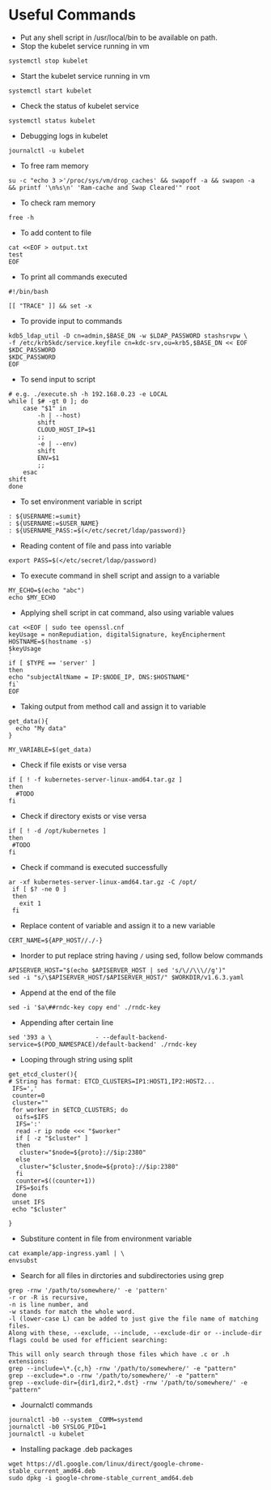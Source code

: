 # Useful Commands
- Put any shell script in /usr/local/bin to be available on path.
- Stop the kubelet service running in vm
```shell
systemctl stop kubelet
```

- Start the kubelet service running in vm
```shell
systemctl start kubelet
```

- Check the status of kubelet service
```shell
systemctl status kubelet
```

- Debugging logs in kubelet
```shell
journalctl -u kubelet 
```

- To free ram memory
```shell
su -c "echo 3 >'/proc/sys/vm/drop_caches' && swapoff -a && swapon -a && printf '\n%s\n' 'Ram-cache and Swap Cleared'" root 
```

- To check ram memory
```shell
free -h 
```

- To add content to file
```shell
cat <<EOF > output.txt
test
EOF 
```

- To print all commands executed
```shell
#!/bin/bash

[[ "TRACE" ]] && set -x
```

- To provide input to commands
```shell
kdb5_ldap_util -D cn=admin,$BASE_DN -w $LDAP_PASSWORD stashsrvpw \
-f /etc/krb5kdc/service.keyfile cn=kdc-srv,ou=krb5,$BASE_DN << EOF
$KDC_PASSWORD
$KDC_PASSWORD
EOF
```

- To send input to script
```shell
# e.g. ./execute.sh -h 192.168.0.23 -e LOCAL
while [ $# -gt 0 ]; do
    case "$1" in
        -h | --host)
        shift
        CLOUD_HOST_IP=$1
        ;;
        -e | --env)
        shift
        ENV=$1
        ;;
    esac
shift
done
```

- To set environment variable in script
```shell
: ${USERNAME:=sumit}
: ${USERNAME:=$USER_NAME}
: ${USERNAME_PASS:=$(</etc/secret/ldap/password)}
```

- Reading content of file and pass into variable
```shell
export PASS=$(</etc/secret/ldap/password)
```

- To execute command in shell script and assign to a variable
```shell
MY_ECHO=$(echo "abc")
echo $MY_ECHO
```

- Applying shell script in cat command, also using variable values
```shell
cat <<EOF | sudo tee openssl.cnf
keyUsage = nonRepudiation, digitalSignature, keyEncipherment
HOSTNAME=$(hostname -s)
$keyUsage
`
if [ $TYPE == 'server' ]
then 
echo "subjectAltName = IP:$NODE_IP, DNS:$HOSTNAME"
fi`
EOF
```

- Taking output from method call and assign it to variable
```shell
get_data(){
  echo "My data"
}

MY_VARIABLE=$(get_data)
```

- Check if file exists or vise versa
```shell
if [ ! -f kubernetes-server-linux-amd64.tar.gz ]
then
  #TODO
fi
```

- Check if directory exists or vise versa
```shell
if [ ! -d /opt/kubernetes ]
then
 #TODO
fi
```

- Check if command is executed successfully
```shell
ar -xf kubernetes-server-linux-amd64.tar.gz -C /opt/
 if [ $? -ne 0 ]
 then
   exit 1
 fi
```

- Replace content of variable and assign it to a new variable
```shell
CERT_NAME=${APP_HOST//./-}
```

- Inorder to put replace string having `/` using sed, follow below commands
```shell
APISERVER_HOST="$(echo $APISERVER_HOST | sed 's/\//\\\//g')"
sed -i "s/\$APISERVER_HOST/$APISERVER_HOST/" $WORKDIR/v1.6.3.yaml
```

- Append at the end of the file
```shell
sed -i '$a\##rndc-key copy end' ./rndc-key
```

- Appending after certain line
```shell
sed '393 a \            - --default-backend-service=$(POD_NAMESPACE)/default-backend' ./rndc-key
```

- Looping through string using split 
```shell
get_etcd_cluster(){
# String has format: ETCD_CLUSTERS=IP1:HOST1,IP2:HOST2...
 IFS=','
 counter=0
 cluster=""
 for worker in $ETCD_CLUSTERS; do
  oifs=$IFS
  IFS=':'
  read -r ip node <<< "$worker"
  if [ -z "$cluster" ]
  then
   cluster="$node=${proto}://$ip:2380"
  else
   cluster="$cluster,$node=${proto}://$ip:2380"
  fi
  counter=$((counter+1))
  IFS=$oifs
 done
 unset IFS
 echo "$cluster"

}
```

- Substiture content in file from environment variable
```shell
cat example/app-ingress.yaml | \
envsubst
```

- Search for all files in dirctories and subdirectories using grep
```shell
grep -rnw '/path/to/somewhere/' -e 'pattern'
-r or -R is recursive,
-n is line number, and
-w stands for match the whole word.
-l (lower-case L) can be added to just give the file name of matching files.
Along with these, --exclude, --include, --exclude-dir or --include-dir flags could be used for efficient searching:

This will only search through those files which have .c or .h extensions:
grep --include=\*.{c,h} -rnw '/path/to/somewhere/' -e "pattern"
grep --exclude=*.o -rnw '/path/to/somewhere/' -e "pattern"
grep --exclude-dir={dir1,dir2,*.dst} -rnw '/path/to/somewhere/' -e "pattern"
```

- Journalctl commands
```shell
journalctl -b0 --system _COMM=systemd
journalctl -b0 SYSLOG_PID=1
journalctl -u kubelet
```

- Installing package .deb packages
```shell
wget https://dl.google.com/linux/direct/google-chrome-stable_current_amd64.deb
sudo dpkg -i google-chrome-stable_current_amd64.deb
```